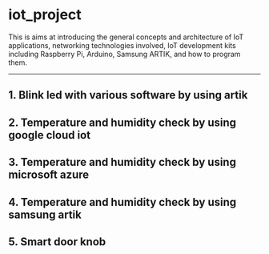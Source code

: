 # iot_project
This is aims at introducing the general concepts and architecture of IoT applications, networking technologies involved, IoT development kits including Raspberry Pi, Arduino, Samsung ARTIK, and how to program them.

---
## 1. Blink led with various software by using artik
## 2. Temperature and humidity check by using google cloud iot
## 3. Temperature and humidity check by using microsoft azure
## 4. Temperature and humidity check by using samsung artik
## 5. Smart door knob

